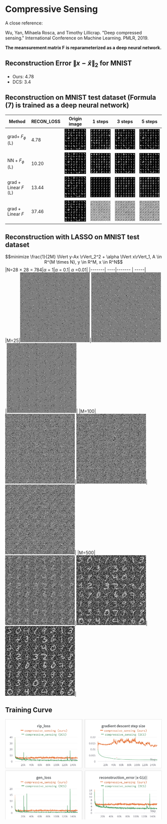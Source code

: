 # Compressive Sensing

A close reference: 

Wu, Yan, Mihaela Rosca, and Timothy Lillicrap. "Deep compressed sensing." International Conference on Machine Learning. PMLR, 2019.

**The meansurement matrix F is reparameterized as a deep neural network.**

## Reconstruction Error $\lVert x-\hat{x}\rVert_2$ for MNIST
- Ours: 4.78
- DCS: 3.4

## Reconstruction on MNIST test dataset (Formula (7) is trained as a deep neural network)

|Method|RECON_LOSS|Origin image| 1 steps|3 steps | 5 steps|
|-------| ----|------- | -----|------ |-----|
|grad+ $F_\phi$ (L)|4.78|![alt_text](./fig/origin.png)|![alt_text](./fig/reconstruction_0.png)|![alt_text](./fig/reconstruction_3.png)|![alt_text](./fig/reconstruction_5.png)|
|NN + $F_\phi$ (L)|10.20|![alt_text](./fig/origin.png)|![alt_text](./fig/reconstruction_0_nn.png)|![alt_text](./fig/reconstruction_3_nn.png)|![alt_text](./fig/reconstruction_5_nn.png)|
|grad + Linear $F$ (L)|13.44|![alt_text](./fig/origin.png)|![alt_text](./fig/reconstruction_0_linear_F_optim.png)|![alt_text](./fig/reconstruction_3_linear_F_optim.png)|![alt_text](./fig/reconstruction_5_linear_F_optim.png)|
|grad + Linear $F$|37.46|![alt_text](./fig/origin.png)|![alt_text](./fig/reconstruction_0_linear_F.png)|![alt_text](./fig/reconstruction_3_linear_F.png)|![alt_text](./fig/reconstruction_5_linear_F.png)|

## Reconstruction with LASSO on MNIST test dataset
$$minimize \frac{1}{2M} \lVert y-Ax \rVert_2^2 + \alpha \lVert x\rVert_1, A \in R^{M \times N}, y \in R^M, x \in R^N$$
|N=28 $\times$ 28 = 784|$\alpha$ = 1|$\alpha$ = 0.1| $\alpha$ =0.01|
|-------| ----|------- | -----|
|M=25|![alt_text](./fig/lasso/lasso_reconstruction_25_1_last.png)|![alt_text](./fig/lasso/lasso_reconstruction_25_0.1_last.png)|![alt_text](./fig/lasso/lasso_reconstruction_25_0.01_last.png)|
|M=100|![alt_text](./fig/lasso/lasso_reconstruction_100_1_last.png)|![alt_text](./fig/lasso/lasso_reconstruction_100_0.1_last.png)|![alt_text](./fig/lasso/lasso_reconstruction_100_0.01_last.png)|
|M=500|![alt_text](./fig/lasso/lasso_reconstruction_500_1_last.png)|![alt_text](./fig/lasso/lasso_reconstruction_500_0.1_last.png)|![alt_text](./fig/lasso/lasso_reconstruction_500_0.01_last.png)|
## Training Curve
![alt_text](./fig/training_curve.png)
